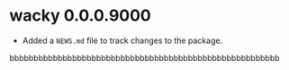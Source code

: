 # wacky 0.0.0.9000

* Added a `NEWS.md` file to track changes to the package.

bbbbbbbbbbbbbbbbbbbbbbbbbbbbbbbbbbbbbbbbbbbbbbbbbbbbbbbb
